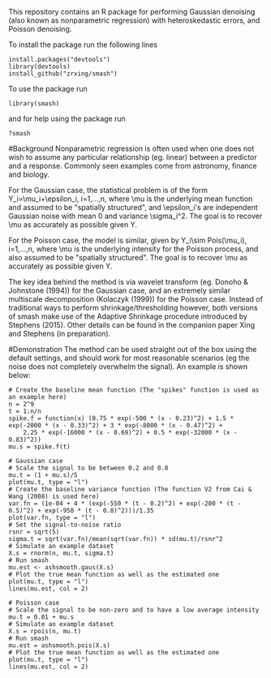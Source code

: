 This repository contains an R package for performing Gaussian denoising (also known as nonparametric regression) with heteroskedastic errors, and Poisson denoising.

To install the package run the following lines
```
install.packages("devtools")
library(devtools)
install_github("zrxing/smash")
```

To use the package run 
```
library(smash)
```
and for help using the package run
```
?smash
```

#Background
Nonparametric regression is often used when one does not wish to assume any particular relationship (eg. linear) between a predictor and a response. Commonly seen examples come from astronomy, finance and biology. 

For the Gaussian case, the statistical problem is of the form Y_i=\mu_i+\epsilon_i, i=1,...,n, where \mu is the underlying mean function and assumed to be "spatially structured", and \epsilon_i's are independent Gaussian noise with mean 0 and variance \sigma_i^2. The goal is to recover \mu as accurately as possible given Y.

For the Poisson case, the model is similar, given by Y_i\sim Pois(\mu_i), i=1,...,n, where \mu is the underlying intensity for the Poisson process, and also assumed to be "spatially structured". The goal is to recover \mu as accurately as possible given Y.

The key idea behind the method is via wavelet transform (eg. Donoho & Johnstone (1994)) for the Gaussian case, and an extremely similar multiscale decomposition (Kolaczyk (1999)) for the Poisson case. Instead of traditional ways to perform shrinkage/thresholding however, both versions of smash make use of the Adaptive Shrinkage procedure introduced by Stephens (2015). Other details can be found in the companion paper Xing and Stephens (in preparation).

#Demonstration
The method can be used straight out of the box using the default settings, and should work for most reasonable scenarios (eg the noise does not completely overwhelm the signal). An example is shown below:

```
# Create the baseline mean function (The "spikes" function is used as an example here)
n = 2^9
t = 1:n/n
spike.f = function(x) (0.75 * exp(-500 * (x - 0.23)^2) + 1.5 * exp(-2000 * (x - 0.33)^2) + 3 * exp(-8000 * (x - 0.47)^2) + 
    2.25 * exp(-16000 * (x - 0.69)^2) + 0.5 * exp(-32000 * (x - 0.83)^2))
mu.s = spike.f(t)

# Gaussian case
# Scale the signal to be between 0.2 and 0.8
mu.t = (1 + mu.s)/5
plot(mu.t, type = "l")
# Create the baseline variance function (The function V2 from Cai & Wang (2008) is used here)
var.fn = (1e-04 + 4 * (exp(-550 * (t - 0.2)^2) + exp(-200 * (t - 0.5)^2) + exp(-950 * (t - 0.8)^2)))/1.35
plot(var.fn, type = "l")
# Set the signal-to-noise ratio
rsnr = sqrt(5)
sigma.t = sqrt(var.fn)/mean(sqrt(var.fn)) * sd(mu.t)/rsnr^2
# Simulate an example dataset
X.s = rnorm(n, mu.t, sigma.t)
# Run smash
mu.est <- ashsmooth.gaus(X.s)
# Plot the true mean function as well as the estimated one
plot(mu.t, type = "l")
lines(mu.est, col = 2)

# Poisson case
# Scale the signal to be non-zero and to have a low average intensity
mu.t = 0.01 + mu.s
# Simulate an example dataset
X.s = rpois(n, mu.t)
# Run smash
mu.est = ashsmooth.pois(X.s)
# Plot the true mean function as well as the estimated one
plot(mu.t, type = "l")
lines(mu.est, col = 2) 
```



